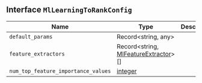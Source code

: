 ## Interface `MlLearningToRankConfig`

| Name | Type | Description |
| - | - | - |
| `default_params` | Record<string, any> | &nbsp; |
| `feature_extractors` | Record<string, [MlFeatureExtractor](./MlFeatureExtractor.md)>[] | &nbsp; |
| `num_top_feature_importance_values` | [integer](./integer.md) | &nbsp; |
